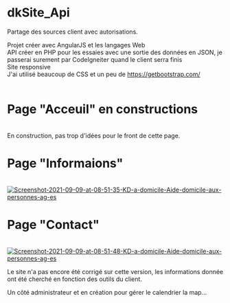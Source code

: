 # dkSite_Api
Partage des sources client avec autorisations.

Projet créer avec AngularJS et les langages Web<br>
API créer en PHP pour les essaies avec une sortie des données en JSON, je passerai surement par CodeIgneiter quand le client serra finis<br>
Site responsive<br>
J'ai utilisé beaucoup de CSS et un peu de https://getbootstrap.com/<br><br>

<h1>Page "Acceuil" en constructions</h1><br>
En construction, pas trop d'idées pour le front de cette page.

<h1>Page "Informaions"</h1><br>
<a href="https://ibb.co/X7632bK"><img src="https://i.ibb.co/X7632bK/Screenshot-2021-09-09-at-08-51-35-KD-a-domicile-Aide-domicile-aux-personnes-ag-es.png" alt="Screenshot-2021-09-09-at-08-51-35-KD-a-domicile-Aide-domicile-aux-personnes-ag-es" border="0"></a>

<h1>Page "Contact"</h1><br>
<a href="https://ibb.co/WnpcRyf"><img src="https://i.ibb.co/WnpcRyf/Screenshot-2021-09-09-at-08-51-48-KD-a-domicile-Aide-domicile-aux-personnes-ag-es.png" alt="Screenshot-2021-09-09-at-08-51-48-KD-a-domicile-Aide-domicile-aux-personnes-ag-es" border="0"></a>

Le site n'a pas encore été corrigé sur cette version, les informations donnée ont été cherché en fonction des outils du client. 


Un côté administrateur et en création pour gérer le calendrier la map... 
